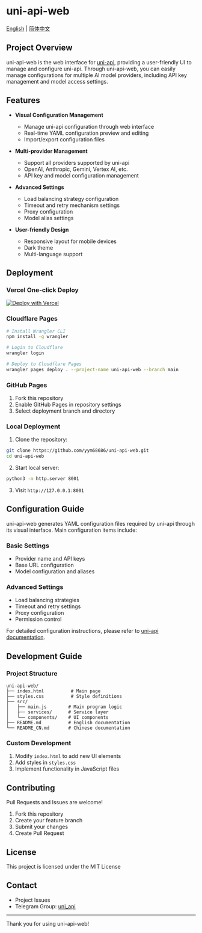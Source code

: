 # uni-api-web

[English](README.md) | [简体中文](README_CN.md)

## Project Overview

uni-api-web is the web interface for [uni-api](https://github.com/yym68686/uni-api), providing a user-friendly UI to manage and configure uni-api. Through uni-api-web, you can easily manage configurations for multiple AI model providers, including API key management and model access settings.

## Features

- **Visual Configuration Management**
  - Manage uni-api configuration through web interface
  - Real-time YAML configuration preview and editing
  - Import/export configuration files

- **Multi-provider Management**
  - Support all providers supported by uni-api
  - OpenAI, Anthropic, Gemini, Vertex AI, etc.
  - API key and model configuration management

- **Advanced Settings**
  - Load balancing strategy configuration
  - Timeout and retry mechanism settings
  - Proxy configuration
  - Model alias settings

- **User-friendly Design**
  - Responsive layout for mobile devices
  - Dark theme
  - Multi-language support

## Deployment

### Vercel One-click Deploy

[![Deploy with Vercel](https://vercel.com/button)](https://vercel.com/new/clone?repository-url=https%3A%2F%2Fgithub.com%2Fyym68686%2Funi-api-web)

### Cloudflare Pages

```bash
# Install Wrangler CLI
npm install -g wrangler

# Login to Cloudflare
wrangler login

# Deploy to Cloudflare Pages
wrangler pages deploy . --project-name uni-api-web --branch main
```

### GitHub Pages

1. Fork this repository
2. Enable GitHub Pages in repository settings
3. Select deployment branch and directory

### Local Deployment

1. Clone the repository:
```bash
git clone https://github.com/yym68686/uni-api-web.git
cd uni-api-web
```

2. Start local server:
```bash
python3 -m http.server 8001
```

3. Visit `http://127.0.0.1:8001`

## Configuration Guide

uni-api-web generates YAML configuration files required by uni-api through its visual interface. Main configuration items include:

### Basic Settings
- Provider name and API keys
- Base URL configuration
- Model configuration and aliases

### Advanced Settings
- Load balancing strategies
- Timeout and retry settings
- Proxy configuration
- Permission control

For detailed configuration instructions, please refer to [uni-api documentation](https://github.com/yym68686/uni-api).

## Development Guide

### Project Structure

```
uni-api-web/
├── index.html          # Main page
├── styles.css          # Style definitions
├── src/
│   ├── main.js        # Main program logic
│   ├── services/      # Service layer
│   └── components/    # UI components
├── README.md          # English documentation
└── README_CN.md       # Chinese documentation
```

### Custom Development

1. Modify `index.html` to add new UI elements
2. Add styles in `styles.css`
3. Implement functionality in JavaScript files

## Contributing

Pull Requests and Issues are welcome!

1. Fork this repository
2. Create your feature branch
3. Submit your changes
4. Create Pull Request

## License

This project is licensed under the MIT License

## Contact

- Project Issues
- Telegram Group: [uni_api](https://t.me/uni_api)

---

Thank you for using uni-api-web!
